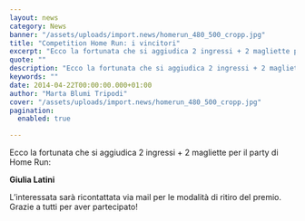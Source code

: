 ```yaml
---
layout: news
category: News
banner: "/assets/uploads/import.news/homerun_480_500_cropp.jpg"
title: "Competition Home Run: i vincitori"
excerpt: "Ecco la fortunata che si aggiudica 2 ingressi + 2 magliette per il party di Home Run: Giulia Latini L’interessata sarà ricontattata via mail per le modalità di ritiro del premio. Grazie a tutti per aver partecipato!"
quote: ""
description: "Ecco la fortunata che si aggiudica 2 ingressi + 2 magliette per il party di Home Run: Giulia Latini L’interessata sarà ricontattata via mail per le modalità di ritiro del premio. Grazie a tutti per aver partecipato!"
keywords: ""
date: 2014-04-22T00:00:00.000+01:00
author: "Marta Blumi Tripodi"
cover: "/assets/uploads/import.news/homerun_480_500_cropp.jpg"
pagination:
  enabled: true

---
```


[](https://hotmc.com/wp-content/uploads/2014/04/homerun%5F480%5F500%5Fcropp.jpg)

Ecco la fortunata che si aggiudica 2 ingressi + 2 magliette per il party di Home Run:

**Giulia Latini**

L’interessata sarà ricontattata via mail per le modalità di ritiro del premio. Grazie a tutti per aver partecipato!